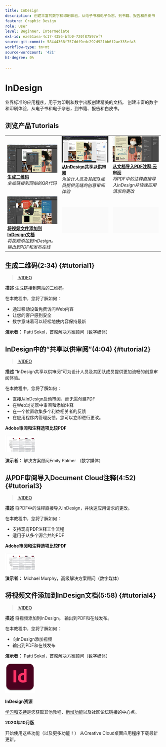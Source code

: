 ```yaml
---
title: InDesign
description: 创建丰富的数字和印刷体验，从电子书和电子杂志，到书籍、报告和白皮书
feature: Graphic Design
role: User
level: Beginner, Intermediate
exl-id: eae51aea-4c17-4356-bfb0-720f87597ef7
source-git-commit: 58444368f757ddf9edc292d921bb6f2ae335efa3
workflow-type: tm+mt
source-wordcount: '421'
ht-degree: 0%

---
```


# InDesign

业界标准的应用程序，用于为印刷和数字出版创建精美的文档。 创建丰富的数字和印刷体验，从电子书和电子杂志，到书籍、报告和白皮书。

## 浏览产品Tutorials

<table style="table-layout:fixed">
<tr>
 <td>
    <a href="indesign.md#tutorial1">
        <img alt="生成二维码" src="../assets/InDesign_qrCodes_sokol_thumbnail.jpg" />
    </a>
    <div>
    <a href="indesign.md#tutorial1"><strong>生成二维码</strong></a>
    </div>
    <em>生成链接到网站的QR代码</em>
    <br>
  </td>
  <td>
   <a href="indesign.md#tutorial2">
      <img alt="InDesign的共享以供审阅" src="../assets/indesign_shareforreview_palmer_thumbnail.jpg" />
   </a>
    <div>
   <a href="indesign.md#tutorial2"><strong>从InDesign共享以供审阅</strong></a>
    </div>
    <em>为设计人员及其团队成员提供无缝的创意审阅体验</em>
    <br>
  </td>
  <td>
    <a href="indesign.md#tutorial3">
        <img alt="从文档导入PDF注释 
云审阅" src="../assets/indesign_pdfcomments_murphy_thumbnail.jpg" />
    </a>
    <div>
    <a href="indesign.md#tutorial3"><strong>从文档导入PDF注释 
云审阅</strong></a>
    </div>
    <em>将PDF中的注释直接导入InDesign并快速应用请求的更改</em>
    <br>
  </td>
</tr>
<tr>
<td>
   <a href="indesign.md#tutorial4">
      <img alt="将视频文件添加到InDesign文档" src="../assets/indesign_video_sokol_thumbnail.jpg" />
   </a>
    <div>
   <a href="indesign.md#tutorial4"><strong>将视频文件添加到InDesign文档</strong></a>
    </div>
    <em>将视频添加到InDesign。 输出到PDF和发布在线</em>
    <br>
  </td>
 <td>
    <img alt="间隔物" src="../assets/Gray_thumbnail.png" />
    <div>
    <br>
 </td>
 <td>
    <img alt="间隔物" src="../assets/Gray_thumbnail.png" />
    <div>
    <br>
 </td>
</tr>
</table>

## 生成二维码(2:34) {#tutorial1}

>[!VIDEO](https://video.tv.adobe.com/v/326818?hidetitle=true)

**描述**
生成链接到网站的二维码。

在本教程中，您将了解如何：
* 通过移动设备免费访问Web内容
* 让您的客户感到安全
* 数字意味着可以轻松地使内容保持最新

**演示者：**
Patti Sokol，首席解决方案顾问（数字媒体）

## InDesign中的“共享以供审阅”(4:04) {#tutorial2}

>[!VIDEO](https://video.tv.adobe.com/v/326824?hidetitle=true)

**描述**
“InDesign共享以供审阅”可为设计人员及其团队成员提供更加流畅的创意审阅体验。

在本教程中，您将了解如何：
* 直接从InDesign启动审阅，而无需创建PDF
* 在Web浏览器中审阅和添加注释
* 在一个位置收集多个利益相关者的反馈
* 在应用程序内管理反馈，您可以立即进行更改。

**Adobe审阅和注释选项比较PDF**

[![比较图像](../assets/ComparisonPDF_thumbnail_96.png)](../assets/Adobe_Review_and_Comment_Comparisons.pdf)

**演示者：**
解决方案顾问Emily Palmer （数字媒体）

## 从PDF审阅导入Document Cloud注释(4:52) {#tutorial3}

>[!VIDEO](https://video.tv.adobe.com/v/326959?hidetitle=true)

**描述**
将PDF中的注释直接导入InDesign，并快速应用请求的更改。

在本教程中，您将了解如何：
* 支持现有PDF注释工作流程
* 适用于从多个源合并的PDF

**Adobe审阅和注释选项比较PDF**

[![比较图像](../assets/ComparisonPDF_thumbnail_96.png)](../assets/Adobe_Review_and_Comment_Comparisons.pdf)

**演示者：**
Michael Murphy，高级解决方案顾问（数字媒体）

## 将视频文件添加到InDesign文档(5:58) {#tutorial4}

>[!VIDEO](https://video.tv.adobe.com/v/326757?hidetitle=true)

**描述**
将视频添加到InDesign。 输出到PDF和在线发布。

在本教程中，您将了解如何：
* 向InDesign添加视频
* 输出到PDF和在线发布

**演示者：**
Patti Sokol，首席解决方案顾问（数字媒体）

![InDesignLogo](../assets/id_appicon_96.png)

**InDesign资源**

[学习和支持](https://helpx.adobe.com/cn/support/indesign.html)是您获取其他教程、[新增功能](https://helpx.adobe.com/cn/indesign/user-guide.html/indesign/using/whats-new.ug.html)以及社区论坛链接的中心点。

**2020年10月版**

开始使用这些功能（以及更多功能！） 从Creative Cloud桌面应用程序下载最新更新。
